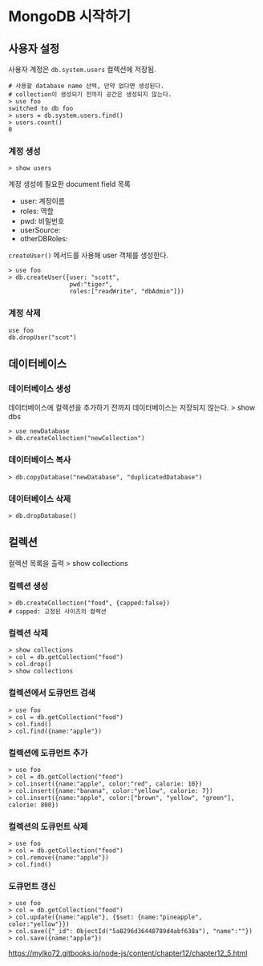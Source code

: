 # MongoDB 시작하기

## 사용자 설정
사용자 계정은 `db.system.users` 컬렉션에 저장됨.

	# 사용할 database name 선택, 만약 없다면 생성된다. 
	# collection이 생성되기 전까지 공간은 생성되지 않는다.
    > use foo
    switched to db foo
    > users = db.system.users.find()
    > users.count()
    0

### 계정 생성
    > show users

계정 생성에 필요한 document field 목록
 * user: 계정이름
 * roles: 역할
 * pwd: 비밀번호
 * userSource:
 * otherDBRoles: 

`createUser()` 메서드를 사용해 user 객체를 생성한다.

    > use foo
    > db.createUser({user: "scott",
                     pwd:"tiger",
                     roles:["readWrite", "dbAdmin"]})

### 계정 삭제

    use foo
    db.dropUser("scot")

## 데이터베이스

### 데이터베이스 생성

데이터베이스에 컬렉션을 추가하기 전까지 데이터베이스는 저장되지 않는다.
    > show dbs

    > use newDatabase
    > db.createCollection("newCollection")

### 데이터베이스 복사
    > db.copyDatabase("newDatabase", "duplicatedDatabase")

### 데이터베이스 삭제
    > db.dropDatabase()

## 컬렉션
컬렉션 목록을 출력
    > show collections
### 컬렉션 생성
    > db.createCollection("food", {capped:false})
    # capped: 고정된 사이즈의 컬렉션
### 컬렉션 삭제
    > show collections
    > col = db.getCollection("food")
    > col.drop()
    > show collections

### 컬렉션에서 도큐먼트 검색
    > use foo
    > col = db.getCollection("food")
    > col.find()
    > col.find({name:"apple"})

### 컬렉션에 도큐먼트 추가
    > use foo
    > col = db.getCollection("food")
    > col.insert({name:"apple", color:"red", calorie: 10})
    > col.insert({name:"banana", color:"yellow", calorie: 7})
    > col.insert({name:"apple", color:["brown", "yellow", "green"], calorie: 800})

### 컬렉션의 도큐먼트 삭제
    > use foo
    > col = db.getCollection("food")
    > col.remove({name:"apple"})
    > col.find()

### 도큐먼트 갱신
    > use foo
    > col = db.getCollection("food")
    > col.update({name:"apple"}, {$set: {name:"pineapple", color:"yellow"}})
    > col.save({"_id": ObjectId("5a8296d36448789d4abf638a"), "name":""})
    > col.save({name:"apple"})

https://mylko72.gitbooks.io/node-js/content/chapter12/chapter12_5.html
